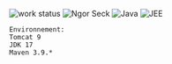 ![work status](https://img.shields.io/badge/work-on%20progress-red.svg) 
![Ngor Seck](https://img.shields.io/badge/Ngor%20Seck-Java-green) 
![Java](https://img.shields.io/badge/Ngor%20Seck-Struts2%20-yellowgreen)
![JEE](https://img.shields.io/badge/Ngor%20Seck-Android-blue)
```
Environnement: 
Tomcat 9
JDK 17
Maven 3.9.*
```
